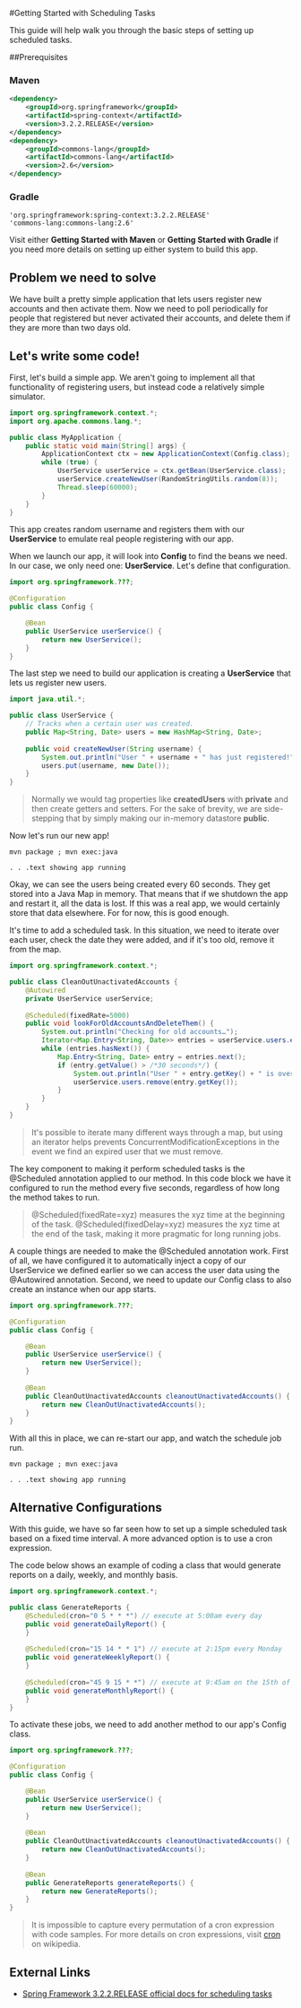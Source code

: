 #Getting Started with Scheduling Tasks

This guide will help walk you through the basic steps of setting up scheduled tasks.

##Prerequisites

### Maven
```xml
<dependency>
	<groupId>org.springframework</groupId>
	<artifactId>spring-context</artifactId>
	<version>3.2.2.RELEASE</version>
</dependency>
<dependency>
	<groupId>commons-lang</groupId>
	<artifactId>commons-lang</artifactId>
	<version>2.6</version>
</dependency>
```
### Gradle
```
'org.springframework:spring-context:3.2.2.RELEASE'
'commons-lang:commons-lang:2.6'
```

Visit either **Getting Started with Maven** or **Getting Started with Gradle** if you need more details on setting up either system to build this app.

## Problem we need to solve

We have built a pretty simple application that lets users register new accounts and then activate them. Now we need to poll periodically for people that registered but never activated their accounts, and delete them if they are more than two days old.

## Let's write some code!

First, let's build a simple app. We aren't going to implement all that functionality of registering users, but instead code a relatively simple simulator.

```java
import org.springframework.context.*;
import org.apache.commons.lang.*;

public class MyApplication {
	public static void main(String[] args) {
		ApplicationContext ctx = new ApplicationContext(Config.class);
		while (true) {
			UserService userService = ctx.getBean(UserService.class);
			userService.createNewUser(RandomStringUtils.random(8));
			Thread.sleep(60000);
		}
	}
}
```

This app creates random username and registers them with our **UserService** to emulate real people registering with our app. 

When we launch our app, it will look into **Config** to find the beans we need. In our case, we only need one: **UserService**. Let's define that configuration.

```java
import org.springframework.???;

@Configuration
public class Config {

	@Bean
	public UserService userService() {
		return new UserService();
	}
}
```

The last step we need to build our application is creating a **UserService** that lets us register new users.

```java
import java.util.*;

public class UserService {
	// Tracks when a certain user was created.
	public Map<String, Date> users = new HashMap<String, Date>;
	
	public void createNewUser(String username) {
		System.out.println("User " + username + " has just registered!");
		users.put(username, new Date());
	}
}
```

> Normally we would tag properties like **createdUsers** with **private** and then create getters and setters. For the sake of brevity, we are side-stepping that by simply making our in-memory datastore **public**.

Now let's run our new app!

```
mvn package ; mvn exec:java
```

```text
. . .text showing app running
```

Okay, we can see the users being created every 60 seconds. They get stored into a Java Map in memory. That means that if we shutdown the app and restart it, all the data is lost. If this was a real app, we would certainly store that data elsewhere. For for now, this is good enough.

It's time to add a scheduled task. In this situation, we need to iterate over each user, check the date they were added, and if it's too old, remove it from the map.

```java
import org.springframework.context.*;

public class CleanOutUnactivatedAccounts {
	@Autowired
	private UserService userService;
	
	@Scheduled(fixedRate=5000)
	public void lookForOldAccountsAndDeleteThem() {
		System.out.println("Checking for old accounts…");
		Iterator<Map.Entry<String, Date>> entries = userService.users.entrySet().iterator();
		while (entries.hasNext()) {
			Map.Entry<String, Date> entry = entries.next();
			if (entry.getValue() > /*30 seconds*/) {
				System.out.println("User " + entry.getKey() + " is over 30 seconds old. Deleting.");
				userService.users.remove(entry.getKey());
			}
		}
	}
}
```

> It's possible to iterate many different ways through a map, but using an iterator helps prevents ConcurrentModificationExceptions in the event we find an expired user that we must remove.

The key component to making it perform scheduled tasks is the @Scheduled annotation applied to our method. In this code block we have it configured to run the method every five seconds, regardless of how long the method takes to run.

> @Scheduled(fixedRate=xyz) measures the xyz time at the beginning of the task. @Scheduled(fixedDelay=xyz) measures the xyz time at the end of the task, making it more pragmatic for long running jobs.

A couple things are needed to make the @Scheduled annotation work. First of all, we have configured it to automatically inject a copy of our UserService we defined earlier so we can access the user data using the @Autowired annotation. Second, we need to update our Config class to also create an instance when our app starts.

```java
import org.springframework.???;

@Configuration
public class Config {

	@Bean
	public UserService userService() {
		return new UserService();
	}
	
	@Bean
	public CleanOutUnactivatedAccounts cleanoutUnactivatedAccounts() {
		return new CleanOutUnactivatedAccounts();
	}
}
```

With all this in place, we can re-start our app, and watch the schedule job run.

```
mvn package ; mvn exec:java
```

```text
. . .text showing app running
```

## Alternative Configurations

With this guide, we have so far seen how to set up a simple scheduled task based on a fixed time interval. A more advanced option is to use a cron expression.

The code below shows an example of coding a class that would generate reports on a daily, weekly, and monthly basis.

```java
import org.springframework.context.*;

public class GenerateReports {
	@Scheduled(cron="0 5 * * *") // execute at 5:00am every day
	public void generateDailyReport() {
	}
	
	@Scheduled(cron="15 14 * * 1") // execute at 2:15pm every Monday
	public void generateWeeklyReport() {
	}
	
	@Scheduled(cron="45 9 15 * *") // execute at 9:45am on the 15th of the month
	public void generateMonthlyReport() {
	}
}
```

To activate these jobs, we need to add another method to our app's Config class.
```java
import org.springframework.???;

@Configuration
public class Config {

	@Bean
	public UserService userService() {
		return new UserService();
	}
	
	@Bean
	public CleanOutUnactivatedAccounts cleanoutUnactivatedAccounts() {
		return new CleanOutUnactivatedAccounts();
	}
	
	@Bean
	public GenerateReports generateReports() {
		return new GenerateReports();
	}
}
```

> It is impossible to capture every permutation of a cron expression with code samples. For more details on cron expressions, visit [cron](http://en.wikipedia.org/wiki/Cron) on wikipedia.

## External Links
* [Spring Framework 3.2.2.RELEASE official docs for scheduling tasks](http://static.springsource.org/spring/docs/3.2.2.RELEASE/spring-framework-reference/html/scheduling.html#scheduling-annotation-support)